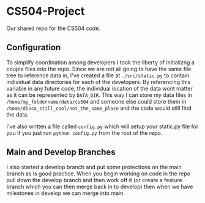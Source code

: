 # CS504-Project
Our shared repo for the CS504 code.

## Configuration
To simplify coordination among developers I took the liberty of initializng a couple files into the repo. Since we are not all going to have the same file tree to reference data in, I've created a file at `./src/static.py` to contain individual data directories for each of the developers. By referencing this variable in any future code, the individual location of the data wont matter as it can be represented by `DATA_DIR`. This way I can store my data files in `/home/my_foldername/data/cs504` and someone else could store them in `/home/disco_still_cool/not_the_same_place` and the code would still find the data. 

I've also written a file called `config.py` which will setup your static.py file for you if you just run `python config.py` from the root of the repo.

## Main and Develop Branches
I also started a develop branch and put some protections on the main branch as is good practice. When you begin working on code in the repo pull down the develop branch and then work off it (or create a feature branch which you can then merge back in to develop) then when we have milestones in develop we can merge into main. 
